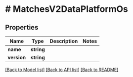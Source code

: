 # # MatchesV2DataPlatformOs

## Properties

Name | Type | Description | Notes
------------ | ------------- | ------------- | -------------
**name** | **string** |  |
**version** | **string** |  |

[[Back to Model list]](../../README.md#models) [[Back to API list]](../../README.md#endpoints) [[Back to README]](../../README.md)

